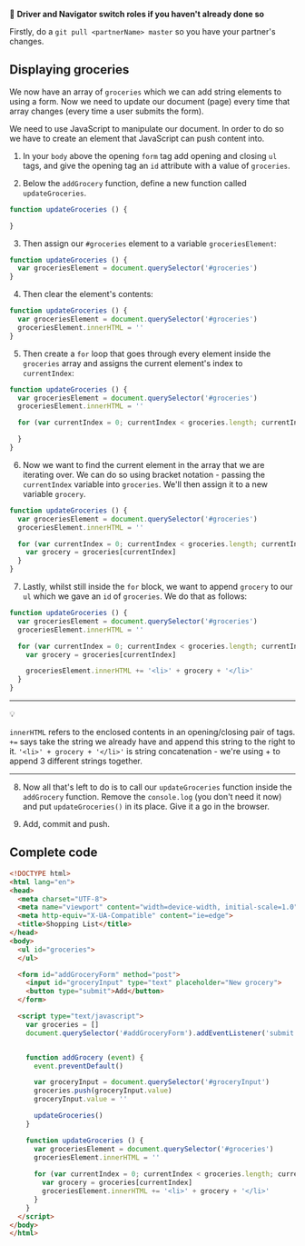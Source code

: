 :twisted_rightwards_arrows: **Driver and Navigator switch roles if you haven't already done so**

Firstly, do a `git pull <partnerName> master` so you have your partner's changes.

Displaying groceries
------
We now have an array of `groceries` which we can add string elements to using a form. Now we need to update our document (page) every time that array changes (every time a user submits the form).

We need to use JavaScript to manipulate our document. In order to do so we have to create an element that JavaScript can push content into.

1) In your `body` above the opening `form` tag add opening and closing `ul` tags, and give the opening tag an `id` attribute with a value of `groceries`.

2) Below the `addGrocery` function, define a new function called `updateGroceries`.

```javascript
function updateGroceries () {

}
```

3) Then assign our `#groceries` element to a variable `groceriesElement`:

```js
function updateGroceries () {
  var groceriesElement = document.querySelector('#groceries')
}
```

4) Then clear the element's contents:

```js
function updateGroceries () {
  var groceriesElement = document.querySelector('#groceries')
  groceriesElement.innerHTML = ''
}
```

5) Then create a `for` loop that goes through every element inside the `groceries` array and assigns the current  element's index to `currentIndex`:

```javascript
function updateGroceries () {
  var groceriesElement = document.querySelector('#groceries')
  groceriesElement.innerHTML = ''

  for (var currentIndex = 0; currentIndex < groceries.length; currentIndex++) {

  }
}
```

6) Now we want to find the current element in the array that we are iterating over. We can do so using bracket notation - passing the `currentIndex` variable into `groceries`. We'll then assign it to a new variable `grocery`.

```javascript
function updateGroceries () {
  var groceriesElement = document.querySelector('#groceries')
  groceriesElement.innerHTML = ''

  for (var currentIndex = 0; currentIndex < groceries.length; currentIndex++) {
    var grocery = groceries[currentIndex]
  }
}
```

7) Lastly, whilst still inside the `for` block, we want to append `grocery` to our `ul` which we gave an `id` of `groceries`. We do that as follows:

```javascript
function updateGroceries () {
  var groceriesElement = document.querySelector('#groceries')
  groceriesElement.innerHTML = ''

  for (var currentIndex = 0; currentIndex < groceries.length; currentIndex++) {
    var grocery = groceries[currentIndex]

    groceriesElement.innerHTML += '<li>' + grocery + '</li>'
  }
}
``` 

***
:bulb:

`innerHTML` refers to the enclosed contents in an opening/closing pair of tags. `+=` says take the string we already have and append this string to the right to it. `'<li>' + grocery + '</li>'` is string concatenation - we're using + to append 3 different strings together.
***

8) Now all that's left to do is to call our `updateGroceries` function inside the `addGrocery` function. Remove the `console.log` (you don't need it now) and put `updateGroceries()` in its place. Give it a go in the browser.

9) Add, commit and push.

Complete code
------
```html
<!DOCTYPE html>
<html lang="en">
<head>
  <meta charset="UTF-8">
  <meta name="viewport" content="width=device-width, initial-scale=1.0">
  <meta http-equiv="X-UA-Compatible" content="ie=edge">
  <title>Shopping List</title>
</head>
<body>
  <ul id="groceries">
  </ul>

  <form id="addGroceryForm" method="post">
    <input id="groceryInput" type="text" placeholder="New grocery">
    <button type="submit">Add</button>
  </form>

  <script type="text/javascript">
    var groceries = []
    document.querySelector('#addGroceryForm').addEventListener('submit', addGrocery)


    function addGrocery (event) {
      event.preventDefault()

      var groceryInput = document.querySelector('#groceryInput')
      groceries.push(groceryInput.value)
      groceryInput.value = ''

      updateGroceries()
    }

    function updateGroceries () {
      var groceriesElement = document.querySelector('#groceries')
      groceriesElement.innerHTML = ''
      
      for (var currentIndex = 0; currentIndex < groceries.length; currentIndex++) {
        var grocery = groceries[currentIndex]
        groceriesElement.innerHTML += '<li>' + grocery + '</li>'
      }
    }
  </script>
</body>
</html>
```